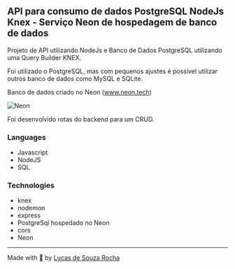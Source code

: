 ## API para consumo de dados PostgreSQL NodeJs Knex - Serviço Neon de hospedagem de banco de dados

Projeto de API utilizando NodeJs e Banco de Dados PostgreSQL utilizando uma Query Builder KNEX.

    
 
  Foi utilizado o PostgreSQL, mas com pequenos ajustes é possível utilizar outros banco de dados como MySQL e SQLite.

  Banco de dados criado no Neon (www.neon.tech)

 ![Neon](https://neon.tech/_next/static/svgs/e9de8fc7653111a1423e0d227c0c5e9f.svg)
 
  Foi desenvolvido rotas do backend para um CRUD.

  
  ### Languages

* Javascript
 * NodeJS
 * SQL

  ### Technologies
 * knex
 * nodemon
 * express
 * PostgreSql hospedado no Neon
 * cors
 * Neon 
  ---
 Made with 💙 by [Lucas de Souza Rocha](Lucas4231)